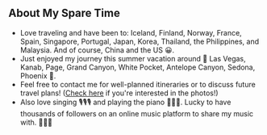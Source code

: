 ## About My Spare Time

<ul style="margin:0 0 5px;">
  <li>Love traveling and have been to: Iceland, Finland, Norway, France, Spain, Singapore, Portugal, Japan, Korea, Thailand, the Philippines, and Malaysia. And of course, China and the US 😀. </li>
  <li>Just enjoyed my journey this summer vacation around 🚗 Las Vegas, Kanab, Page, Grand Canyon, White Pocket, Antelope Canyon, Sedona, Phoenix 🚗. </li>
  <li>Feel free to contact me for well-planned itineraries or to discuss future travel plans! (<a href="https://photos.app.goo.gl/ChLFkpZo5KjKhNX69">Check here</a> if you're interested in the photos!)</li>
  <li>Also love singing 🎙️🎙️🎙️ and playing the piano 🎹🎹🎹. Lucky to have thousands of followers on an online music platform to share my music with. 🥰🥰🥰</li>
</ul>

<!-- <h4 style="margin:0 10px 0;">Journal Reviewers</h4>

<ul style="margin:0 0 20px;">
  <li><a href="https://www.computer.org/csdl/journal/tp"><autocolor>IEEE Transactions on Pattern Analysis and Machine Intelligence (TPAMI)</autocolor></a></li>
  <li><a href="https://www.springer.com/journal/11263"><autocolor>International Journal of Computer Vision (IJCV)</autocolor></a></li>
</ul> -->